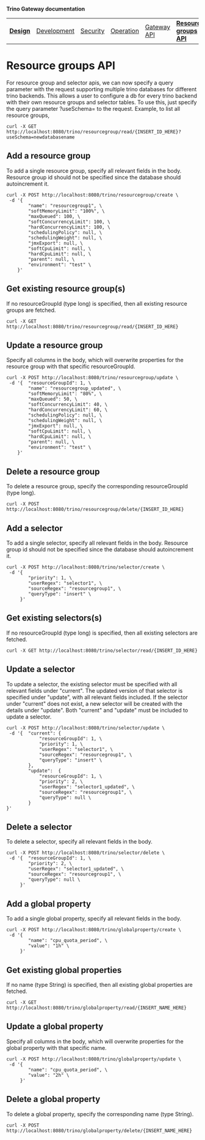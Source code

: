 **Trino Gateway documentation**

<table>
  <tr>
    <td><b><a href="design.md">Design</a></b></td>
    <td><a href="development.md">Development</a></td>
    <td><a href="security.md">Security</a></td>
    <td><a href="operation.md">Operation</a></td>
    <td><a href="gateway-api.md">Gateway API</a></td>
    <td><b><a href="resource-groups-api.md">Resource groups API</a></b></td>
    <td><a href="routing-rules.md">Routing rules</a></td>
    <td><a href="references.md">References</a></td>
  </tr>
</table>

# Resource groups API

For resource group and selector apis, we can now specify a query parameter with
the request supporting multiple trino databases for different trino backends.
This allows a user to configure a db for every trino backend with their own
resource groups and selector tables. To use this, just specify the query
parameter ?useSchema=<schemaname> to the request. Example, to list all resource
groups,

```$xslt
curl -X GET http://localhost:8080/trino/resourcegroup/read/{INSERT_ID_HERE}?useSchema=newdatabasename
```

## Add a resource group

To add a single resource group, specify all relevant fields in the body.
Resource group id should not be specified since the database should
autoincrement it.

```$xslt
curl -X POST http://localhost:8080/trino/resourcegroup/create \
 -d '{
        "name": "resourcegroup1", \
        "softMemoryLimit": "100%", \
        "maxQueued": 100, \
        "softConcurrencyLimit": 100, \
        "hardConcurrencyLimit": 100, \
        "schedulingPolicy": null, \
        "schedulingWeight": null, \
        "jmxExport": null, \
        "softCpuLimit": null, \
        "hardCpuLimit": null, \
        "parent": null, \
        "environment": "test" \
    }'
```

## Get existing resource group(s)

If no resourceGroupId (type long) is specified, then all existing resource
groups are fetched.

```$xslt
curl -X GET http://localhost:8080/trino/resourcegroup/read/{INSERT_ID_HERE}
```

## Update a resource group

Specify all columns in the body, which will overwrite properties for the
resource group with that specific resourceGroupId.

```$xslt
curl -X POST http://localhost:8080/trino/resourcegroup/update \
 -d '{  "resourceGroupId": 1, \
        "name": "resourcegroup_updated", \
        "softMemoryLimit": "80%", \
        "maxQueued": 50, \
        "softConcurrencyLimit": 40, \
        "hardConcurrencyLimit": 60, \
        "schedulingPolicy": null, \
        "schedulingWeight": null, \
        "jmxExport": null, \
        "softCpuLimit": null, \
        "hardCpuLimit": null, \
        "parent": null, \
        "environment": "test" \
    }'
```

## Delete a resource group

To delete a resource group, specify the corresponding resourceGroupId (type
long).

```$xslt
curl -X POST http://localhost:8080/trino/resourcegroup/delete/{INSERT_ID_HERE}
```

## Add a selector

To add a single selector, specify all relevant fields in the body. Resource
group id should not be specified since the database should autoincrement it.

```$xslt
curl -X POST http://localhost:8080/trino/selector/create \
 -d '{
        "priority": 1, \
        "userRegex": "selector1", \
        "sourceRegex": "resourcegroup1", \
        "queryType": "insert" \
     }'
```

## Get existing selectors(s)

If no resourceGroupId (type long) is specified, then all existing selectors are
fetched.

```$xslt
curl -X GET http://localhost:8080/trino/selector/read/{INSERT_ID_HERE}
```

## Update a selector

To update a selector, the existing selector must be specified with all relevant
fields under "current". The updated version of that selector is specified under
"update", with all relevant fields included. If the selector under "current"
does not exist, a new selector will be created with the details under "update".
Both "current" and "update" must be included to update a selector.

```$xslt
curl -X POST http://localhost:8080/trino/selector/update \
 -d '{  "current": {
            "resourceGroupId": 1, \
            "priority": 1, \
            "userRegex": "selector1", \
            "sourceRegex": "resourcegroup1", \
            "queryType": "insert" \
        },
        "update":  {
            "resourceGroupId": 1, \
            "priority": 2, \
            "userRegex": "selector1_updated", \
            "sourceRegex": "resourcegroup1", \
            "queryType": null \
        }
}'
```

## Delete a selector

To delete a selector, specify all relevant fields in the body.

```$xslt
curl -X POST http://localhost:8080/trino/selector/delete \
 -d '{  "resourceGroupId": 1, \
        "priority": 2, \
        "userRegex": "selector1_updated", \
        "sourceRegex": "resourcegroup1", \
        "queryType": null \
     }'
```

## Add a global property

To add a single global property, specify all relevant fields in the body.

```$xslt
curl -X POST http://localhost:8080/trino/globalproperty/create \
 -d '{
        "name": "cpu_quota_period", \
        "value": "1h" \
     }'
```

## Get existing global properties

If no name (type String) is specified, then all existing global properties are
fetched.

```$xslt
curl -X GET http://localhost:8080/trino/globalproperty/read/{INSERT_NAME_HERE}
```

## Update a global property

Specify all columns in the body, which will overwrite properties for the global
property with that specific name.

```$xslt
curl -X POST http://localhost:8080/trino/globalproperty/update \
 -d '{
        "name": "cpu_quota_period", \
        "value": "2h" \
     }'
```

## Delete a global property

To delete a global property, specify the corresponding name (type String).

```$xslt
curl -X POST http://localhost:8080/trino/globalproperty/delete/{INSERT_NAME_HERE}
```
